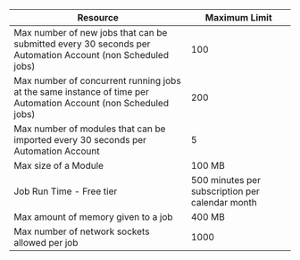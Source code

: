 | Resource | Maximum Limit |
| --- | --- |
| Max number of new jobs that can be submitted every 30 seconds per Automation Account (non Scheduled jobs) |100 |
| Max number of concurrent running jobs at the same instance of time per Automation Account (non Scheduled jobs) |200 |
| Max number of modules that can be imported every 30 seconds per Automation Account |5 |
| Max size of a Module |100 MB |
| Job Run Time - Free tier |500 minutes per subscription per calendar month |
| Max amount of memory given to a job |400 MB |
| Max number of network sockets allowed per job |1000 |

